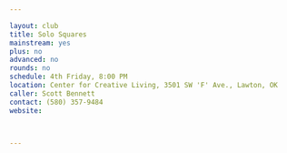 ```yaml
---

layout: club
title: Solo Squares
mainstream: yes
plus: no
advanced: no
rounds: no
schedule: 4th Friday, 8:00 PM
location: Center for Creative Living, 3501 SW 'F' Ave., Lawton, OK
caller: Scott Bennett
contact: (580) 357-9484
website: 



---
```


